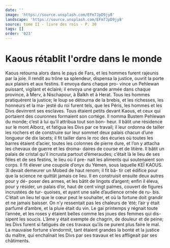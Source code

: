 ```yaml
---
date: ''
image: 'https://source.unsplash.com/EFm7JpD9jy8'
landscape: 'https://source.unsplash.com/EFm7JpD9jy8'
source: tome II - livre des rois - P. 30
tags: []
order: '023'
---
```


# Kaous rétablit l'ordre dans le monde

Kaous retourna alors dans le pays de Fars, et les
hommes furent rajeunis par la joie. Il rendit au trône
sa splendeur, dispensa la justice, ouvrit la porte aux
plaisirs et aux festins. Il envoya dans chaque pro-
vince un Pehlewan puissant, vigilant et éclairé; il
envoya une grande armée dans chaque province,
à Merv, à Nischapour, à Balkh et à Herat. Tous les
hommes pratiquèrent la justice; le loup se détourna
de la brebis, et les richesses, les honneurs et la ma-
jesté du roi furent tels, que les Péris, les hommes
et les Divs devinrent ses esclaves. Tous étaient petits
devant Kaous, et ceux qui portaient des couronnes
formaient son cortége. Il nomma Bustem Pehlewan
du monde; c’est à lui qu’il attribua tout son bon-
heur. ll bâtit une résidence sur le mont Alborz, et
fatigua les Divs par ce travail; il leur ordonna de
tailler les rochers et de construire sur leur sommet
deux palais chacun d’une longueur de dix lacets; il fit
tailler dans le roc des écuries où toutes les barres
étaient d’acier, toutes les colonnes de pierre dure,
et l’on y attacha les chevaux de guerre et les droma-
daires de course et de litière. Il bâtit un palais de cristal qu’il incrusta partout d’émeraudes; c’était là
le lieu de ses fêles et de ses festins, le lieu où il pre-
nait les aliments qui soutenaient son corps. Il fit élever une coupole d’onyx du Yémen, sous laquelle
KEÎ KAOUS. 3l devait demeurer un Mobed de haut renom; il fit bâ-
tir cet édifice pour que la science ne quittât jamais ce lieu. Il en construisit ensuite deux autres pour y dé- poser des armes, et les bâtit de lingots d’argent; enfin
il éleva, pour y résider, un palais d’or, haut de cent
vingt palmes, couvert de figures incrustées de tur- quoises, et ayant une salle d’audience ornée de ru-
bis. C’était un lieu tel que le cœur peut le souhaiter,
et où la fortune doit grandir et ne jamais baisser. On n’y ressentait pas les chaleurs de ’été; l’air y
était parfumé d’ambre, et la pluie était du vin. Le
gai printemps y régnait toute l’année, et les roses y étaient belles comme les joues des femmes qui dis- sipent les soucis. L’âme y était exempte de chagrin,
de douleur et de peine; les Divs furent si fatigués de ces travaux qu’ils ne purent plus faire le mal. La mauvaise fortune s’endormit, tant étaient grandes la bonté et la justice du maître, qui enchaînait les Divs
par ses travaux et les affligeait par ses châtiments.
